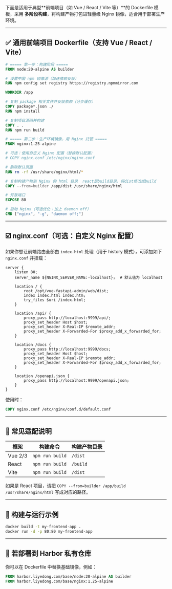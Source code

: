 下面是适用于典型**前端项目（如 Vue / React / Vite 等）**的 Dockerfile 模板，采用 **多阶段构建**，将构建产物打包进轻量级 Nginx 镜像，适合用于部署生产环境。

---

## ✅ 通用前端项目 Dockerfile（支持 Vue / React / Vite）
```dockerfile
# ===== 第一步：构建阶段 =====
FROM node:20-alpine AS builder

# 设置中国 npm 镜像源（加速依赖安装）
RUN npm config set registry https://registry.npmmirror.com

WORKDIR /app

# 复制 package 相关文件并安装依赖（分步缓存）
COPY package*.json ./
RUN npm install

# 复制项目源码并构建
COPY . .
RUN npm run build

# ===== 第二步：生产环境镜像，用 Nginx 托管 =====
FROM nginx:1.25-alpine

# 可选：使用自定义 Nginx 配置（替换默认配置）
# COPY nginx.conf /etc/nginx/nginx.conf

# 删除默认页面
RUN rm -rf /usr/share/nginx/html/*

# 复制构建产物到 Nginx 的 html 目录  react是build目录，将dist修改成build
COPY --from=builder /app/dist /usr/share/nginx/html

# 开放端口
EXPOSE 80

# 启动 Nginx（可选优化：加上 daemon off）
CMD ["nginx", "-g", "daemon off;"]
```

---

## ☑️ nginx.conf（可选：自定义 Nginx 配置）
如果你想让前端路由全部由 `index.html` 处理（用于 history 模式），可添加如下 `nginx.conf` 并挂载：

```nginx
server {
    listen 80;
    server_name ${NGINX_SERVER_NAME:-localhost};  # 默认值为 localhost

    location / {
        root /opt/vue-fastapi-admin/web/dist;
        index index.html index.htm;
        try_files $uri /index.html;
    }

    location /api/ {
        proxy_pass http://localhost:9999/api/;
        proxy_set_header Host $host;
        proxy_set_header X-Real-IP $remote_addr;
        proxy_set_header X-Forwarded-For $proxy_add_x_forwarded_for;
    }

    location /docs {
        proxy_pass http://localhost:9999/docs;
        proxy_set_header Host $host;
        proxy_set_header X-Real-IP $remote_addr;
        proxy_set_header X-Forwarded-For $proxy_add_x_forwarded_for;
    }

    location /openapi.json {
        proxy_pass http://localhost:9999/openapi.json;
    }
}

```

使用时：

```dockerfile
COPY nginx.conf /etc/nginx/conf.d/default.conf
```

---

## 📌 常见适配说明
| 框架 | 构建命令 | 构建产物目录 |
| --- | --- | --- |
| Vue 2/3 | `npm run build` | `/dist` |
| React | `npm run build` | `/build` |
| Vite | `npm run build` | `/dist` |


如果是 React 项目，请把 `COPY --from=builder /app/build /usr/share/nginx/html` 写成对应的路径。

---

## 🧪 构建与运行示例
```bash
docker build -t my-frontend-app .
docker run -d -p 80:80 my-frontend-app
```

---

## 🚀 若部署到 Harbor 私有仓库
你可以在 Dockerfile 中替换基础镜像，例如：

```dockerfile
FROM harbor.liyedong.com/base/node:20-alpine AS builder
FROM harbor.liyedong.com/base/nginx:1.25-alpine
```

